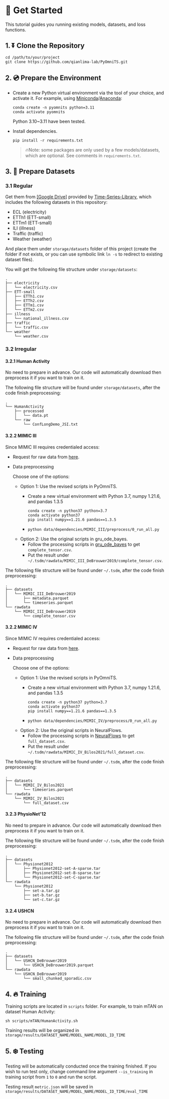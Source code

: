# 🚀 Get Started

This tutorial guides you running existing models, datasets, and loss functions.

## 1. ⏬ Clone the Repository

```shell
cd /path/to/your/project
git clone https://github.com/qianlima-lab/PyOmniTS.git
```

## 2. 💿 Prepare the Environment

- Create a new Python virtual environment via the tool of your choice, and activate it. For example, using [Miniconda](https://docs.conda.io/en/latest/miniconda.html)/[Anaconda](https://www.anaconda.com/):

    ```
    conda create -n pyomnits python=3.11
    conda activate pyomnits
    ```
    Python 3.10~3.11 have been tested.

- Install dependencies.

    ```shell
    pip install -r requirements.txt
    ```

    > 🔥Note: some packages are only used by a few models/datasets, which are optional. See comments in `requirements.txt`.

## 3. 💾 Prepare Datasets

### 3.1 Regular

Get them from [[Google Drive]](https://drive.google.com/drive/folders/13Cg1KYOlzM5C7K8gK8NfC-F3EYxkM3D2) provided by [Time-Series-Library](https://github.com/thuml/Time-Series-Library), which includes the following datasets in this repository:

- ECL (electricity)
- ETTh1 (ETT-small)
- ETTm1 (ETT-small)
- ILI (illness)
- Traffic (traffic)
- Weather (weather)

And place them under `storage/datasets` folder of this project (create the folder if not exists, or you can use symbolic link `ln -s` to redirect to existing dataset files).

You will get the following file structure under `storage/datasets`:

```
.
├── electricity
│   └── electricity.csv
├── ETT-small
│   ├── ETTh1.csv
│   ├── ETTh2.csv
│   ├── ETTm1.csv
│   └── ETTm2.csv
├── illness
│   └── national_illness.csv
├── traffic
│   └── traffic.csv
└── weather
    └── weather.csv
```

### 3.2 Irregular

#### 3.2.1 Human Activity

No need to prepare in advance.
Our code will automatically download then preprocess it if you want to train on it.

The following file structure will be found under `storage/datasets`, after the code finish preprocessing:
```
.
└── HumanActivity
    ├── processed
    │   └── data.pt
    └── raw
        └── ConfLongDemo_JSI.txt
```

#### 3.2.2 MIMIC III

Since MIMIC III requires credentialed access:
- Request for raw data from [here](https://physionet.org/content/mimiciii/1.4/).
- Data preprocessing

    Choose one of the options:

    - Option 1: Use the revised scripts in PyOmniTS.
        - Create a new virtual environment with Python 3.7, numpy 1.21.6, and pandas 1.3.5

            ```shell
            conda create -n python37 python=3.7
            conda activate python37
            pip install numpy==1.21.6 pandas==1.3.5
            ```
        - `python data/dependencies/MIMIC_III/preprocess/0_run_all.py`
    - Option 2: Use the original scripts in gru_ode_bayes.
        - Follow the processing scripts in [gru_ode_bayes](https://github.com/edebrouwer/gru_ode_bayes/tree/master/data_preproc/MIMIC) to get `complete_tensor.csv`.
        - Put the result under `~/.tsdm/rawdata/MIMIC_III_DeBrouwer2019/complete_tensor.csv`.

The following file structure will be found under `~/.tsdm`, after the code finish preprocessing:
```
.
├── datasets
│   └── MIMIC_III_DeBrouwer2019
│       ├── metadata.parquet
│       └── timeseries.parquet
└── rawdata
    └── MIMIC_III_DeBrouwer2019
        └── complete_tensor.csv
```


#### 3.2.2 MIMIC IV

Since MIMIC IV requires credentialed access:
- Request for raw data from [here](https://physionet.org/content/mimiciv/1.0/).
- Data preprocessing

    Choose one of the options:

    - Option 1: Use the revised scripts in PyOmniTS.
        - Create a new virtual environment with Python 3.7, numpy 1.21.6, and pandas 1.3.5

            ```shell
            conda create -n python37 python=3.7
            conda activate python37
            pip install numpy==1.21.6 pandas==1.3.5
            ```
        - `python data/dependencies/MIMIC_IV/preprocess/0_run_all.py`
    - Option 2: Use the original scripts in NeuralFlows.
        - Follow the processing scripts in [NeuralFlows](https://github.com/mbilos/neural-flows-experiments/blob/master/nfe/experiments/gru_ode_bayes/data_preproc) to get `full_dataset.csv`.
        - Put the result under `~/.tsdm/rawdata/MIMIC_IV_Bilos2021/full_dataset.csv`.

The following file structure will be found under `~/.tsdm`, after the code finish preprocessing:
```
.
├── datasets
│   └── MIMIC_IV_Bilos2021
│       └── timeseries.parquet
└── rawdata
    └── MIMIC_IV_Bilos2021
        └── full_dataset.csv
```


#### 3.2.3 PhysioNet'12

No need to prepare in advance.
Our code will automatically download then preprocess it if you want to train on it.

The following file structure will be found under `~/.tsdm`, after the code finish preprocessing:
```
.
├── datasets
│   └── Physionet2012
│       ├── Physionet2012-set-A-sparse.tar
│       ├── Physionet2012-set-B-sparse.tar
│       └── Physionet2012-set-C-sparse.tar
└── rawdata
    └── Physionet2012
        ├── set-a.tar.gz
        ├── set-b.tar.gz
        └── set-c.tar.gz
```

#### 3.2.4 USHCN

No need to prepare in advance.
Our code will automatically download then preprocess it if you want to train on it.

The following file structure will be found under `~/.tsdm`, after the code finish preprocessing:
```
.
├── datasets
│   └── USHCN_DeBrouwer2019
│       └── USHCN_DeBrouwer2019.parquet
└── rawdata
    └── USHCN_DeBrouwer2019
        └── small_chunked_sporadic.csv
```

## 4. 🔥 Training

Training scripts are located in `scripts` folder.
For example, to train mTAN on dataset Human Activity:

```shell
sh scripts/mTAN/HumanActivity.sh
```

Training results will be organized in `storage/results/DATASET_NAME/MODEL_NAME/MODEL_ID_TIME`

## 5. ❄️ Testing

Testing will be automatically conducted once the training finished. 
If you wish to run test only, change command line argument `--is_training` in training script from `1` to `0` and run the script.

Testing result `metric.json` will be saved in `storage/results/DATASET_NAME/MODEL_NAME/MODEL_ID_TIME/eval_TIME`
